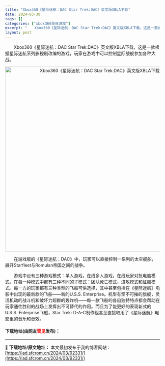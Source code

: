 ```yaml
---
title: "Xbox360《星际迷航：DAC Star Trek:DAC》英文版XBLA下载"
date: 2024-03-30
tags: []
categories: ["xbox360英日游戏"]
excerpt: "　　Xbox360《星际迷航：DAC Star Trek:DAC》英文版XBLA下载，这是一款根据星际迷航系列影视剧改编的游戏，玩家在游戏中可以控制星际战舰参加各种大战。 　　在游戏版的《星际迷航：DAC》中，玩家可以直接控制一系列的太空舰船，展开Starfleet与Romulan帝国之间的战争。 &hellip;"
layout: post
---
```


 <p>　　Xbox360《星际迷航：DAC Star Trek:DAC》英文版XBLA下载，这是一款根据星际迷航系列影视剧改编的游戏，玩家在游戏中可以控制星际战舰参加各种大战。</p> <p align="center"><img align="" border="0" src="https://lad.sfcrom.cn/wp-content/uploads/2024/03/20240330_6607e02c7ac44.jpg" width="600" alt="Xbox360《星际迷航：DAC Star Trek:DAC》英文版XBLA下载" /></p> <p>　　在游戏版的《星际迷航：DAC》中，玩家可以直接控制一系列的太空舰船，展开Starfleet与Romulan帝国之间的战争。</p> <p>　　游戏中设有三种游戏模式：单人游戏，在线多人游戏，在线玩家对抗电脑模式。在每一种模式中都有三种不同的子模式：团队死亡模式，进攻模式和征服模式。每一方的玩家都有三种类型的飞船可供选择，其中甚至包括在《星际迷航》电影中出现的最新款的飞船&mdash;&mdash;新的U.S.S. Enterprise。机型有坚不可摧的旗舰，灵活机动的战斗机和破坏力超群的轰炸机&mdash;&mdash;每一款飞船的各自独特特点都会帮助在玩家通往胜利的战场上发挥出不可替代的作用。而且为了能更好的表现新式的U.S.S. Enterprise飞船，Star Trek: D-A-C制作组甚至直接取用了《星际迷航》电影里的音乐和音效。</p> <p><h4>下载地址(由网友<font color="red">雪见</font>发布)：</h4></p> 

---
📖 **下载地址/原文地址：** 本文最初发布于我的博客网站：[https://lad.sfcrom.cn/2024/03/92331/](https://lad.sfcrom.cn/2024/03/92331/)
